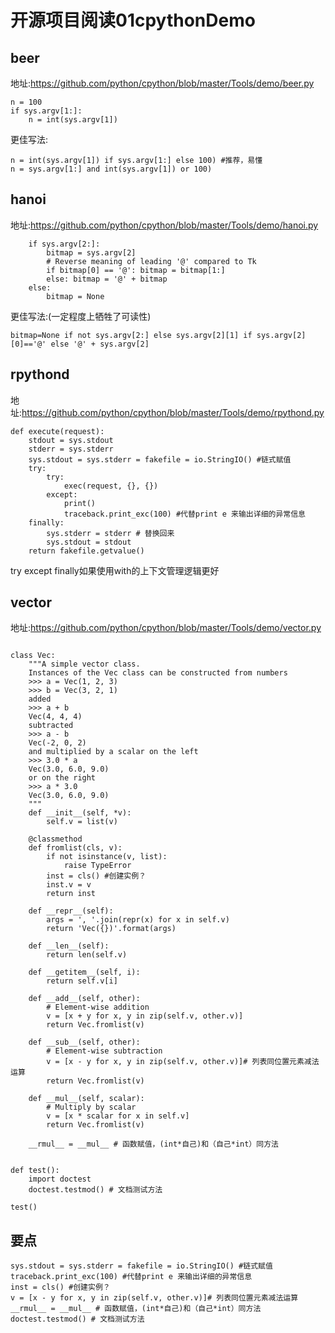 # 开源项目阅读01cpythonDemo
## beer
地址:https://github.com/python/cpython/blob/master/Tools/demo/beer.py
```
n = 100
if sys.argv[1:]:
    n = int(sys.argv[1])
```  
更佳写法:  
```
n = int(sys.argv[1]) if sys.argv[1:] else 100) #推荐，易懂
n = sys.argv[1:] and int(sys.argv[1]) or 100)
```

## hanoi
地址:https://github.com/python/cpython/blob/master/Tools/demo/hanoi.py  
```
    if sys.argv[2:]:
        bitmap = sys.argv[2]
        # Reverse meaning of leading '@' compared to Tk
        if bitmap[0] == '@': bitmap = bitmap[1:]
        else: bitmap = '@' + bitmap
    else:
        bitmap = None
```
更佳写法:(一定程度上牺牲了可读性)  
```
bitmap=None if not sys.argv[2:] else sys.argv[2][1] if sys.argv[2][0]=='@' else '@' + sys.argv[2]
```

## rpythond
地址:https://github.com/python/cpython/blob/master/Tools/demo/rpythond.py  
```
def execute(request):
    stdout = sys.stdout
    stderr = sys.stderr
    sys.stdout = sys.stderr = fakefile = io.StringIO() #链式赋值
    try:
        try:
            exec(request, {}, {})
        except:
            print()
            traceback.print_exc(100) #代替print e 来输出详细的异常信息
    finally:
        sys.stderr = stderr # 替换回来
        sys.stdout = stdout
    return fakefile.getvalue()
```

try except finally如果使用with的上下文管理逻辑更好  

## vector
地址:https://github.com/python/cpython/blob/master/Tools/demo/vector.py  
```

class Vec:
    """A simple vector class.
    Instances of the Vec class can be constructed from numbers
    >>> a = Vec(1, 2, 3)
    >>> b = Vec(3, 2, 1)
    added
    >>> a + b
    Vec(4, 4, 4)
    subtracted
    >>> a - b
    Vec(-2, 0, 2)
    and multiplied by a scalar on the left
    >>> 3.0 * a
    Vec(3.0, 6.0, 9.0)
    or on the right
    >>> a * 3.0
    Vec(3.0, 6.0, 9.0)
    """
    def __init__(self, *v):
        self.v = list(v)

    @classmethod
    def fromlist(cls, v):
        if not isinstance(v, list):
            raise TypeError
        inst = cls() #创建实例？
        inst.v = v
        return inst

    def __repr__(self):
        args = ', '.join(repr(x) for x in self.v)
        return 'Vec({})'.format(args)

    def __len__(self):
        return len(self.v)

    def __getitem__(self, i):
        return self.v[i]

    def __add__(self, other):
        # Element-wise addition
        v = [x + y for x, y in zip(self.v, other.v)]
        return Vec.fromlist(v)

    def __sub__(self, other):
        # Element-wise subtraction
        v = [x - y for x, y in zip(self.v, other.v)]# 列表同位置元素减法运算
        return Vec.fromlist(v)

    def __mul__(self, scalar):
        # Multiply by scalar
        v = [x * scalar for x in self.v]
        return Vec.fromlist(v)

    __rmul__ = __mul__ # 函数赋值，(int*自己)和（自己*int）同方法


def test():
    import doctest
    doctest.testmod() # 文档测试方法

test()
```

## 要点
```
sys.stdout = sys.stderr = fakefile = io.StringIO() #链式赋值
traceback.print_exc(100) #代替print e 来输出详细的异常信息
inst = cls() #创建实例？
v = [x - y for x, y in zip(self.v, other.v)]# 列表同位置元素减法运算
__rmul__ = __mul__ # 函数赋值，(int*自己)和（自己*int）同方法
doctest.testmod() # 文档测试方法
```
